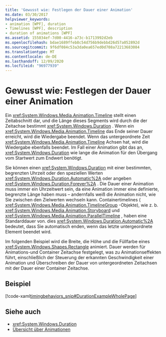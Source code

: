 ```yaml
---
title: 'Gewusst wie: Festlegen der Dauer einer Animation'
ms.date: 03/30/2017
helpviewer_keywords:
- animation [WPF], duration
- Timelines [WPF], description
- duration of animations [WPF]
ms.assetid: 155034ef-7d00-4416-a73c-b1713992d2eb
ms.openlocfilehash: bdae1689ffeb8c54d756b9debbd26d57a052892d
ms.sourcegitcommit: 9f6df084c53a3da0ea657ed0d708a72213683084
ms.translationtype: MT
ms.contentlocale: de-DE
ms.lasthandoff: 12/09/2020
ms.locfileid: "96977939"
---
```

# <a name="how-to-set-a-duration-for-an-animation"></a>Gewusst wie: Festlegen der Dauer einer Animation
Ein <xref:System.Windows.Media.Animation.Timeline> stellt einen Zeitabschnitt dar, und die Länge dieses Segments wird durch die der Zeitachse bestimmt <xref:System.Windows.Duration> . Wenn ein <xref:System.Windows.Media.Animation.Timeline> das Ende seiner Dauer erreicht, wird die Wiedergabe beendet. Wenn das untergeordnete Zeit <xref:System.Windows.Media.Animation.Timeline> Achsen hat, wird die Wiedergabe ebenfalls beendet. Im Fall einer Animation gibt das an, <xref:System.Windows.Duration> wie lange die Animation für den Übergang vom Startwert zum Endwert benötigt.  
  
 Sie können einen <xref:System.Windows.Duration> mit einer bestimmten, begrenzten Uhrzeit oder den speziellen Werten <xref:System.Windows.Duration.Automatic%2A> oder angeben <xref:System.Windows.Duration.Forever%2A> . Die Dauer einer Animation muss immer ein Uhrzeitwert sein, da eine Animation immer eine definierte, begrenzte Länge haben muss – andernfalls weiß die Animation nicht, wie Sie zwischen den Zielwerten wechseln kann. Containertimelines ( <xref:System.Windows.Media.Animation.TimelineGroup> -Objekte), wie z. b. <xref:System.Windows.Media.Animation.Storyboard> und <xref:System.Windows.Media.Animation.ParallelTimeline> , haben eine Standarddauer von. dies <xref:System.Windows.Duration.Automatic%2A> bedeutet, dass Sie automatisch enden, wenn das letzte untergeordnete Element beendet wird.  
  
 Im folgenden Beispiel wird die Breite, die Höhe und die Füllfarbe eines <xref:System.Windows.Shapes.Rectangle> animiert. Dauer werden für Animations-und Container Zeitachse festgelegt, was zu Animationseffekten führt, einschließlich der Steuerung der erkannten Geschwindigkeit einer Animation und Überschreiben der Dauer von untergeordneten Zeitachsen mit der Dauer einer Container Zeitachse.  
  
## <a name="example"></a>Beispiel  
 [!code-xaml[timingbehaviors_snip#DurationExampleWholePage](~/samples/snippets/csharp/VS_Snippets_Wpf/timingbehaviors_snip/CSharp/DurationExample.xaml#durationexamplewholepage)]  
  
## <a name="see-also"></a>Siehe auch

- <xref:System.Windows.Duration>
- [Übersicht über Animationen](animation-overview.md)

